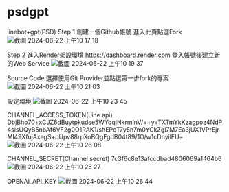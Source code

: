 # psdgpt
linebot+gpt(PSD)
Step 1 創建一個Github帳號
進入此頁點選Fork
![截圖 2024-06-22 上午10 17 18](https://github.com/jasperbug/psdgpt/assets/70250247/16e12082-6d46-4f17-98d2-ef280b267c81)

Step 2 進入Render架設環境
https://dashboard.render.com
登入帳號後建立新的Web Service
![截圖 2024-06-22 上午10 19 37](https://github.com/jasperbug/psdgpt/assets/70250247/7d32d66d-3d4b-4e47-950d-561771f8c3db)

Source Code 選擇使用Git Provider並點選第一步fork的專案
![截圖 2024-06-22 上午10 21 03](https://github.com/jasperbug/psdgpt/assets/70250247/5ac31bbd-4c40-4561-95d8-f5c4980d74ac)

設定環境
![截圖 2024-06-22 上午10 23 45](https://github.com/jasperbug/psdgpt/assets/70250247/c14010ac-9732-4086-9f1b-88ec26994dfe)

CHANNEL_ACCESS_TOKEN(Line api)
DbjBho70+xCJZ6dBuytpkudse5WYoqINkrmlnV/++y+TXTmYkKzagpoz4NdP4sisUQyB5nbAf6VF2g0O1RAK1/shEPqT7y5n7m0YCkZgl7M7Ea3jUX1VPrEjrMl49XfujAxegS+oUpv88rpXoBQgFgdB04t89/1O/w1cDnyilFU=
![截圖 2024-06-22 上午10 26 08](https://github.com/jasperbug/psdgpt/assets/70250247/4fa6c67b-9984-4936-be88-a4a05ab72ad3)

CHANNEL_SECRET(Channel secret)
7c3f6c8e13afccdbad4806069a1464b6
![截圖 2024-06-22 上午10 25 27](https://github.com/jasperbug/psdgpt/assets/70250247/c8926ec9-b856-4e28-a7af-63526444bc9c)

OPENAI_API_KEY
![截圖 2024-06-22 上午10 26 44](https://github.com/jasperbug/psdgpt/assets/70250247/3aa3cb2b-2b28-4568-8074-7559ee1b8ecf)

